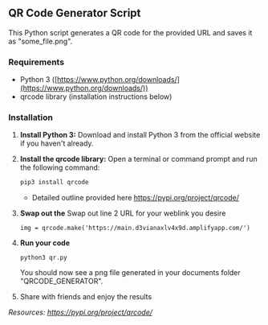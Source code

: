 ## QR Code Generator Script

This Python script generates a QR code for the provided URL and saves it as "some_file.png".

### Requirements

- Python 3 ([https://www.python.org/downloads/](https://www.python.org/downloads/))
- qrcode library (installation instructions below)

### Installation

1. **Install Python 3:**
   Download and install Python 3 from the official website if you haven't already.

2. **Install the qrcode library:**
   Open a terminal or command prompt and run the following command:

   ```bash
   pip3 install qrcode
   ```

   - Detailed outline provided here https://pypi.org/project/qrcode/

3. **Swap out the**
   Swap out line 2 URL for your weblink you desire

   ```
   img = qrcode.make('https://main.d3vianaxlv4x9d.amplifyapp.com/')
   ```

4. **Run your code**

   ```
   python3 qr.py
   ```

   You should now see a png file generated in your documents folder "QRCODE_GENERATOR".

5. Share with friends and enjoy the results

_Resources: https://pypi.org/project/qrcode/_
